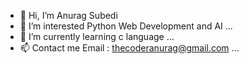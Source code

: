 - 👋 Hi, I’m Anurag Subedi
- 👀 I’m interested Python Web Development and AI ...
- 🌱 I’m currently learning c language ...
- 📫 Contact me Email : thecoderanurag@gmail.com ...

<!---
thecoderanurag/thecoderanurag is a ✨ special ✨ repository because its `README.md` (this file) appears on your GitHub profile.
You can click the Preview link to take a look at your changes.
--->

